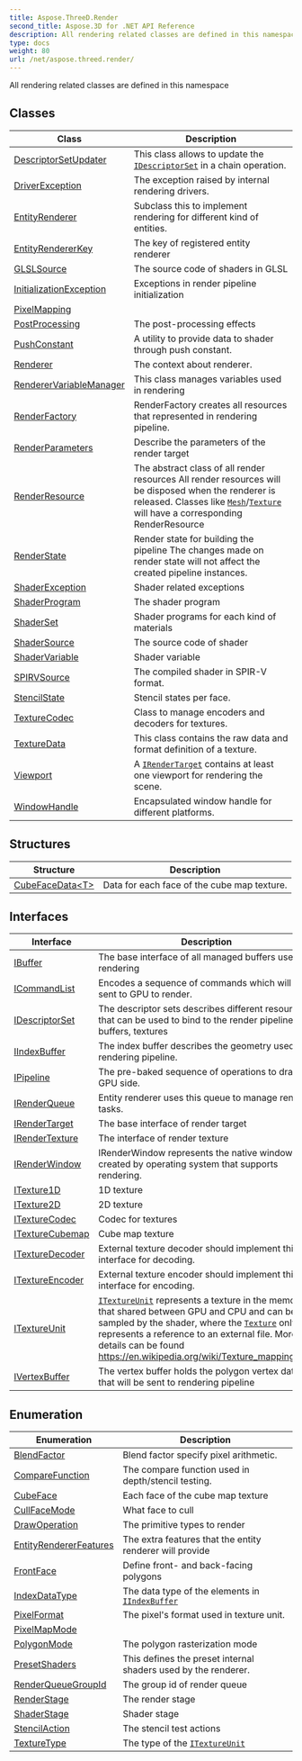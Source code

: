 ```yaml
---
title: Aspose.ThreeD.Render
second_title: Aspose.3D for .NET API Reference
description: All rendering related classes are defined in this namespace
type: docs
weight: 80
url: /net/aspose.threed.render/
---
```

All rendering related classes are defined in this namespace

## Classes

| Class | Description |
| --- | --- |
| [DescriptorSetUpdater](./descriptorsetupdater/) | This class allows to update the [`IDescriptorSet`](../aspose.threed.render/idescriptorset/) in a chain operation. |
| [DriverException](./driverexception/) | The exception raised by internal rendering drivers. |
| [EntityRenderer](./entityrenderer/) | Subclass this to implement rendering for different kind of entities. |
| [EntityRendererKey](./entityrendererkey/) | The key of registered entity renderer |
| [GLSLSource](./glslsource/) | The source code of shaders in GLSL |
| [InitializationException](./initializationexception/) | Exceptions in render pipeline initialization |
| [PixelMapping](./pixelmapping/) |  |
| [PostProcessing](./postprocessing/) | The post-processing effects |
| [PushConstant](./pushconstant/) | A utility to provide data to shader through push constant. |
| [Renderer](./renderer/) | The context about renderer. |
| [RendererVariableManager](./renderervariablemanager/) | This class manages variables used in rendering |
| [RenderFactory](./renderfactory/) | RenderFactory creates all resources that represented in rendering pipeline. |
| [RenderParameters](./renderparameters/) | Describe the parameters of the render target |
| [RenderResource](./renderresource/) | The abstract class of all render resources All render resources will be disposed when the renderer is released. Classes like [`Mesh`](../aspose.threed.entities/mesh/)/[`Texture`](../aspose.threed.shading/texture/) will have a corresponding RenderResource |
| [RenderState](./renderstate/) | Render state for building the pipeline The changes made on render state will not affect the created pipeline instances. |
| [ShaderException](./shaderexception/) | Shader related exceptions |
| [ShaderProgram](./shaderprogram/) | The shader program |
| [ShaderSet](./shaderset/) | Shader programs for each kind of materials |
| [ShaderSource](./shadersource/) | The source code of shader |
| [ShaderVariable](./shadervariable/) | Shader variable |
| [SPIRVSource](./spirvsource/) | The compiled shader in SPIR-V format. |
| [StencilState](./stencilstate/) | Stencil states per face. |
| [TextureCodec](./texturecodec/) | Class to manage encoders and decoders for textures. |
| [TextureData](./texturedata/) | This class contains the raw data and format definition of a texture. |
| [Viewport](./viewport/) | A [`IRenderTarget`](../aspose.threed.render/irendertarget/) contains at least one viewport for rendering the scene. |
| [WindowHandle](./windowhandle/) | Encapsulated window handle for different platforms. |
## Structures

| Structure | Description |
| --- | --- |
| [CubeFaceData&lt;T&gt;](./cubefacedata-1/) | Data for each face of the cube map texture. |
## Interfaces

| Interface | Description |
| --- | --- |
| [IBuffer](./ibuffer/) | The base interface of all managed buffers used in rendering |
| [ICommandList](./icommandlist/) | Encodes a sequence of commands which will be sent to GPU to render. |
| [IDescriptorSet](./idescriptorset/) | The descriptor sets describes different resources that can be used to bind to the render pipeline like buffers, textures |
| [IIndexBuffer](./iindexbuffer/) | The index buffer describes the geometry used in rendering pipeline. |
| [IPipeline](./ipipeline/) | The pre-baked sequence of operations to draw in GPU side. |
| [IRenderQueue](./irenderqueue/) | Entity renderer uses this queue to manage render tasks. |
| [IRenderTarget](./irendertarget/) | The base interface of render target |
| [IRenderTexture](./irendertexture/) | The interface of render texture |
| [IRenderWindow](./irenderwindow/) | IRenderWindow represents the native window created by operating system that supports rendering. |
| [ITexture1D](./itexture1d/) | 1D texture |
| [ITexture2D](./itexture2d/) | 2D texture |
| [ITextureCodec](./itexturecodec/) | Codec for textures |
| [ITextureCubemap](./itexturecubemap/) | Cube map texture |
| [ITextureDecoder](./itexturedecoder/) | External texture decoder should implement this interface for decoding. |
| [ITextureEncoder](./itextureencoder/) | External texture encoder should implement this interface for encoding. |
| [ITextureUnit](./itextureunit/) | [`ITextureUnit`](../aspose.threed.render/itextureunit/) represents a texture in the memory that shared between GPU and CPU and can be sampled by the shader, where the [`Texture`](../aspose.threed.shading/texture/) only represents a reference to an external file. More details can be found https://en.wikipedia.org/wiki/Texture_mapping_unit |
| [IVertexBuffer](./ivertexbuffer/) | The vertex buffer holds the polygon vertex data that will be sent to rendering pipeline |
## Enumeration

| Enumeration | Description |
| --- | --- |
| [BlendFactor](./blendfactor/) | Blend factor specify pixel arithmetic. |
| [CompareFunction](./comparefunction/) | The compare function used in depth/stencil testing. |
| [CubeFace](./cubeface/) | Each face of the cube map texture |
| [CullFaceMode](./cullfacemode/) | What face to cull |
| [DrawOperation](./drawoperation/) | The primitive types to render |
| [EntityRendererFeatures](./entityrendererfeatures/) | The extra features that the entity renderer will provide |
| [FrontFace](./frontface/) | Define front- and back-facing polygons |
| [IndexDataType](./indexdatatype/) | The data type of the elements in [`IIndexBuffer`](../aspose.threed.render/iindexbuffer/) |
| [PixelFormat](./pixelformat/) | The pixel's format used in texture unit. |
| [PixelMapMode](./pixelmapmode/) |  |
| [PolygonMode](./polygonmode/) | The polygon rasterization mode |
| [PresetShaders](./presetshaders/) | This defines the preset internal shaders used by the renderer. |
| [RenderQueueGroupId](./renderqueuegroupid/) | The group id of render queue |
| [RenderStage](./renderstage/) | The render stage |
| [ShaderStage](./shaderstage/) | Shader stage |
| [StencilAction](./stencilaction/) | The stencil test actions |
| [TextureType](./texturetype/) | The type of the [`ITextureUnit`](../aspose.threed.render/itextureunit/) |



